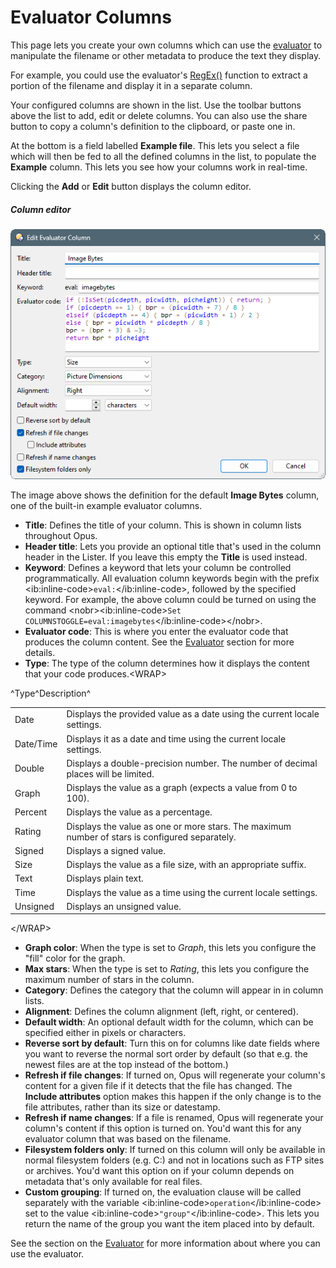 # Evaluator Columns

This page lets you create your own columns which can use the [evaluator](/Manual/evaluator/RAEDME.md) to manipulate the filename or other metadata to produce the text they display.

For example, you could use the evaluator's [RegEx()](/Manual/reference/evaluator/regex.md) function to extract a portion of the filename and display it in a separate column.

Your configured columns are shown in the list. Use the toolbar buttons above the list to add, edit or delete columns. You can also use the share button to copy a column's definition to the clipboard, or paste one in.

At the bottom is a field labelled **Example file**. This lets you select a file which will then be fed to all the defined columns in the list, to populate the **Example** column. This lets you see how your columns work in real-time.

Clicking the **Add** or **Edit** button displays the column editor.

##### Column editor

![evalcolumn_editor.png](/Manual/images/media/13/evalcolumn_editor.png)

The image above shows the definition for the default **Image Bytes** column, one of the built-in example evaluator columns.

- **Title**: Defines the title of your column. This is shown in column lists throughout Opus.
- **Header title**: Lets you provide an optional title that's used in the column header in the Lister. If you leave this empty the **Title** is used instead.
- **Keyword**: Defines a keyword that lets your column be controlled programmatically. All evaluation column keywords begin with the prefix \<ib:inline-code\>`eval:`\</ib:inline-code\>, followed by the specified keyword. For example, the above column could be turned on using the command \<nobr\>\<ib:inline-code\>`Set COLUMNSTOGGLE=eval:imagebytes`\</ib:inline-code\>\</nobr\>.
- **Evaluator code**: This is where you enter the evaluator code that produces the column content. See the [Evaluator](/Manual/evaluator/applicable_contexts/evaluator_columns.md) section for more details.
- **Type**: The type of the column determines how it displays the content that your code produces.\<WRAP\>

  
^Type^Description^

|           |                                                                                                |
|-----------|------------------------------------------------------------------------------------------------|
| Date      | Displays the provided value as a date using the current locale settings.                       |
| Date/Time | Displays it as a date and time using the current locale settings.                              |
| Double    | Displays a double-precision number. The number of decimal places will be limited.              |
| Graph     | Displays the value as a graph (expects a value from 0 to 100).                                 |
| Percent   | Displays the value as a percentage.                                                            |
| Rating    | Displays the value as one or more stars. The maximum number of stars is configured separately. |
| Signed    | Displays a signed value.                                                                       |
| Size      | Displays the value as a file size, with an appropriate suffix.                                 |
| Text      | Displays plain text.                                                                           |
| Time      | Displays the value as a time using the current locale settings.                                |
| Unsigned  | Displays an unsigned value.                                                                    |

\</WRAP\>

- **Graph color**: When the type is set to *Graph*, this lets you configure the "fill" color for the graph.
- **Max stars**: When the type is set to *Rating*, this lets you configure the maximum number of stars in the column.
- **Category**: Defines the category that the column will appear in in column lists.
- **Alignment**: Defines the column alignment (left, right, or centered).
- **Default width**: An optional default width for the column, which can be specified either in pixels or characters.
- **Reverse sort by default**: Turn this on for columns like date fields where you want to reverse the normal sort order by default (so that e.g. the newest files are at the top instead of the bottom.)
- **Refresh if file changes**: If turned on, Opus will regenerate your column's content for a given file if it detects that the file has changed. The **Include attributes** option makes this happen if the only change is to the file attributes, rather than its size or datestamp.
- **Refresh if name changes**: If a file is renamed, Opus will regenerate your column's content if this option is turned on. You'd want this for any evaluator column that was based on the filename.
- **Filesystem folders only**: If turned on this column will only be available in normal filesystem folders (e.g. C:) and not in locations such as FTP sites or archives. You'd want this option on if your column depends on metadata that's only available for real files.
- **Custom grouping**: If turned on, the evaluation clause will be called separately with the variable \<ib:inline-code\>`operation`\</ib:inline-code\> set to the value \<ib:inline-code\>`"group"`\</ib:inline-code\>. This lets you return the name of the group you want the item placed into by default.

See the section on the [Evaluator](/Manual/evaluator/RAEDME.md) for more information about where you can use the evaluator.
